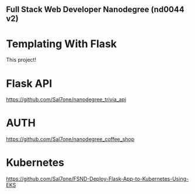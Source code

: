 ## Full Stack Web Developer Nanodegree (nd0044 v2)

# Templating With Flask 
This project!


# Flask API 
https://github.com/Sal7one/nanodegree_trivia_api

# AUTH
https://github.com/Sal7one/nanodegree_coffee_shop

# Kubernetes
https://github.com/Sal7one/FSND-Deploy-Flask-App-to-Kubernetes-Using-EKS
